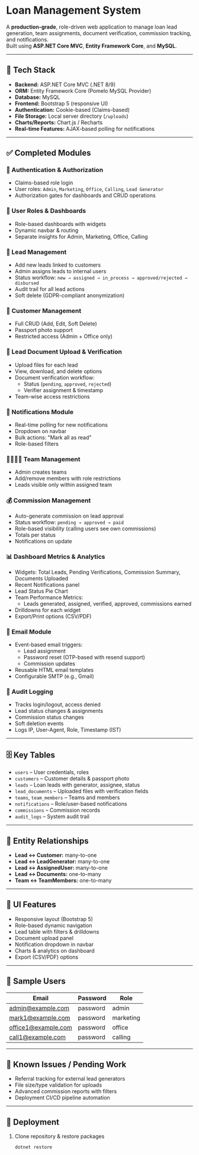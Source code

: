 # Loan Management System

A **production-grade**, role-driven web application to manage loan lead generation, team assignments, document verification, commission tracking, and notifications.  
Built using **ASP.NET Core MVC**, **Entity Framework Core**, and **MySQL**.

---

## 🚀 Tech Stack

- **Backend:** ASP.NET Core MVC (.NET 8/9)
- **ORM:** Entity Framework Core (Pomelo MySQL Provider)
- **Database:** MySQL
- **Frontend:** Bootstrap 5 (responsive UI)
- **Authentication:** Cookie-based (Claims-based)
- **File Storage:** Local server directory (`/uploads`)
- **Charts/Reports:** Chart.js / Recharts
- **Real-time Features:** AJAX-based polling for notifications

---

## ✅ Completed Modules

### 🔐 Authentication & Authorization
- Claims-based role login
- User roles: `Admin`, `Marketing`, `Office`, `Calling`, `Lead Generator`
- Authorization gates for dashboards and CRUD operations

### 👥 User Roles & Dashboards
- Role-based dashboards with widgets
- Dynamic navbar & routing
- Separate insights for Admin, Marketing, Office, Calling

### 🧾 Lead Management
- Add new leads linked to customers
- Admin assigns leads to internal users
- Status workflow: `new → assigned → in_process → approved/rejected → disbursed`
- Audit trail for all lead actions
- Soft delete (GDPR-compliant anonymization)

### 👤 Customer Management
- Full CRUD (Add, Edit, Soft Delete)
- Passport photo support
- Restricted access (Admin + Office only)

### 📁 Lead Document Upload & Verification
- Upload files for each lead
- View, download, and delete options
- Document verification workflow:
  - Status (`pending`, `approved`, `rejected`)
  - Verifier assignment & timestamp
- Team-wise access restrictions

### 📢 Notifications Module
- Real-time polling for new notifications
- Dropdown on navbar
- Bulk actions: "Mark all as read"
- Role-based filters

### 👨‍👩‍👧‍👦 Team Management
- Admin creates teams
- Add/remove members with role restrictions
- Leads visible only within assigned team

### 💰 Commission Management
- Auto-generate commission on lead approval
- Status workflow: `pending → approved → paid`
- Role-based visibility (calling users see own commissions)
- Totals per status
- Notifications on update

### 📊 Dashboard Metrics & Analytics
- Widgets: Total Leads, Pending Verifications, Commission Summary, Documents Uploaded
- Recent Notifications panel
- Lead Status Pie Chart
- Team Performance Metrics:
  - Leads generated, assigned, verified, approved, commissions earned
- Drilldowns for each widget
- Export/Print options (CSV/PDF)

### 📧 Email Module
- Event-based email triggers:
  - Lead assignment
  - Password reset (OTP-based with resend support)
  - Commission updates
- Reusable HTML email templates
- Configurable SMTP (e.g., Gmail)

### 📜 Audit Logging
- Tracks login/logout, access denied
- Lead status changes & assignments
- Commission status changes
- Soft deletion events
- Logs IP, User-Agent, Role, Timestamp (IST)

---

## 🗄️ Key Tables

- `users` – User credentials, roles
- `customers` – Customer details & passport photo
- `leads` – Loan leads with generator, assignee, status
- `lead_documents` – Uploaded files with verification fields
- `teams`, `team_members` – Teams and members
- `notifications` – Role/user-based notifications
- `commissions` – Commission records
- `audit_logs` – System audit trail

---

## 🔗 Entity Relationships

- **Lead ↔ Customer:** many-to-one  
- **Lead ↔ LeadGenerator:** many-to-one  
- **Lead ↔ AssignedUser:** many-to-one  
- **Lead ↔ Documents:** one-to-many  
- **Team ↔ TeamMembers:** one-to-many  

---

## 🎨 UI Features

- Responsive layout (Bootstrap 5)
- Role-based dynamic navigation
- Lead table with filters & drilldowns
- Document upload panel
- Notification dropdown in navbar
- Charts & analytics on dashboard
- Export (CSV/PDF) options

---

## 👤 Sample Users

| Email              | Password | Role        |
|--------------------|----------|-------------|
| admin@example.com  | password | admin       |
| mark1@example.com  | password | marketing   |
| office1@example.com| password | office      |
| call1@example.com  | password | calling     |

---

## 🐞 Known Issues / Pending Work

- Referral tracking for external lead generators
- File size/type validation for uploads
- Advanced commission reports with filters
- Deployment CI/CD pipeline automation

---

## 🚀 Deployment

1. Clone repository & restore packages  
   ```bash
   dotnet restore
